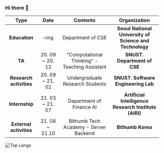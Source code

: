 ### Hi there 👋

<!--
**Hyeongwon-up/Hyeongwon-up** is a ✨ _special_ ✨ repository because its `README.md` (this file) appears on your GitHub profile.

Here are some ideas to get you started:

- 🔭 I’m currently working on ...
- 🌱 I’m currently learning ...
- 👯 I’m looking to collaborate on ...
- 🤔 I’m looking for help with ...
- 💬 Ask me about ...
- 📫 How to reach me: ...
- 😄 Pronouns: ...
- ⚡ Fun fact: ...
-->



| **Type** | **Date** | **Contents** | **Organization** |
|:--------:|:--------:|:--------:|:--------:|
| **Education** | ~ing | Department of CSE | **Seoul National University of Science and Technology** |
| **TA** | 20. 09 ~  20. 12 | "Computational Thinking" - Teaching Assistant | **SNUST. Department of CSE** |
| **Research activities** | 20. 09 ~  21. 02 | Undergraduate Research Students | **SNUST. Software Engineering Lab** |
| **Internship** | 21. 03 ~ 21. 07  |  Department of Finance AI | **Artificial Intelligence Research Institute (AIRI)** |
| **External activities** | 21. 08 ~ 21.10 |  Bithumb Tech Academy - Server Backend | **Bithumb Korea** |






![Top Langs](https://github-readme-stats.vercel.app/api/top-langs/?username=Hyeongwon-up&layout=compact)

